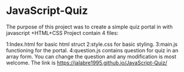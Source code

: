 # JavaScript-Quiz
The purpose of this project was to create a simple quiz portal in with javascript +HTML+CSS Project contain 4 files:

1:Index.html for basic html struct
2:style.css for basic styling.
3:main.js functioning for the portal.
4:question.js contains question for quiz in an array form. You can change the question and any modification is most welcome.
The link is  https://jalabre1995.github.io/JavaScript-Quiz/
